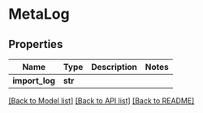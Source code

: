 # MetaLog

## Properties
Name | Type | Description | Notes
------------ | ------------- | ------------- | -------------
**import_log** | **str** |  | 

[[Back to Model list]](../README.md#documentation-for-models) [[Back to API list]](../README.md#documentation-for-api-endpoints) [[Back to README]](../README.md)


